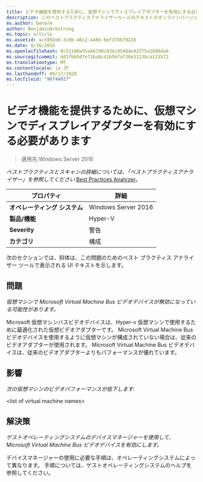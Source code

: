 ```yaml
---
title: ビデオ機能を提供するために、仮想マシンでディスプレイアダプターを有効にする必要があります
description: このベストプラクティスアナライザールールのテキストのオンラインバージョン。
ms.author: benarm
author: BenjaminArmstrong
ms.topic: article
ms.assetid: ac5992e6-3c0b-46c2-a48e-6ef37b679228
ms.date: 8/16/2016
ms.openlocfilehash: 0c51100a55ab6780c83dc95404e92275a1898da6
ms.sourcegitcommit: dd1fbb5d7e71ba8cd1b5bfaf38e3123bca115572
ms.translationtype: MT
ms.contentlocale: ja-JP
ms.lasthandoff: 09/17/2020
ms.locfileid: "90744027"
---
```

# <a name="display-adapters-should-be-enabled-in-virtual-machines-to-provide-video-capabilities"></a>ビデオ機能を提供するために、仮想マシンでディスプレイアダプターを有効にする必要があります

>適用先:Windows Server 2016



*ベストプラクティスとスキャンの詳細については、「ベストプラクティスアナライザー」を参照してください* [Best Practices Analyzer](https://go.microsoft.com/fwlink/?LinkId=122786)。

|プロパティ|詳細|
|-|-|
|**オペレーティング システム**|Windows Server 2016|
|**製品/機能**|Hyper-V|
|**Severity**|警告|
|**カテゴリ**|構成|

次のセクションでは、斜体は、この問題のためのベスト プラクティス アナライザー ツールで表示される UI テキストを示します。

## <a name="issue"></a>問題

*仮想マシンで Microsoft Virtual Machine Bus ビデオデバイスが無効になっている可能性があります。*

Microsoft 仮想マシンバスビデオデバイスは、Hyper-v 仮想マシンで使用するために最適化された仮想ビデオアダプターです。 Microsoft Virtual Machine Bus ビデオデバイスを使用するように仮想マシンが構成されていない場合は、従来のビデオアダプターが使用されます。 Microsoft Virtual Machine Bus ビデオデバイスは、従来のビデオアダプターよりもパフォーマンスが優れています。

## <a name="impact"></a>影響

*次の仮想マシンのビデオパフォーマンスが低下します:*

\<list of virtual machine names>

## <a name="resolution"></a>解決策

*ゲストオペレーティングシステムのデバイスマネージャーを使用して、Microsoft Virtual Machine Bus ビデオデバイスを有効にします。*

デバイスマネージャーの使用に必要な手順は、オペレーティングシステムによって異なります。 手順については、ゲストオペレーティングシステムのヘルプを参照してください。



